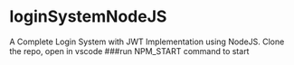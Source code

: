 # loginSystemNodeJS
A Complete Login System with JWT Implementation using NodeJS. 
Clone the repo, open in vscode
###run NPM_START command to start
